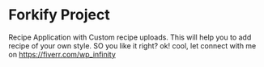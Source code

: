# Forkify Project

Recipe Application with Custom recipe uploads.
This will help you to add recipe of your own style.
SO you like it right?
ok! cool, let connect with me on
https://fiverr.com/wp_infinity
